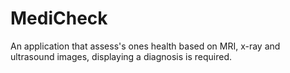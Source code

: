 # MediCheck
An application that assess's ones health based on MRI, x-ray and ultrasound images, displaying a diagnosis is required. 
